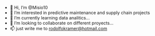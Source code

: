 - 👋 Hi, I’m @Misio10
- 👀 I’m interested in predictive maintenance and supply chain projects
- 🌱 I’m currently learning data analitics...
- 💞️ I’m looking to collaborate on different proyects...
- 📫  just write me to rodolfokramer@hotmail.com

<!---
Misio10/Misio10 is a ✨ special ✨ repository because its `README.md` (this file) appears on your GitHub profile.
You can click the Preview link to take a look at your changes.
--->
